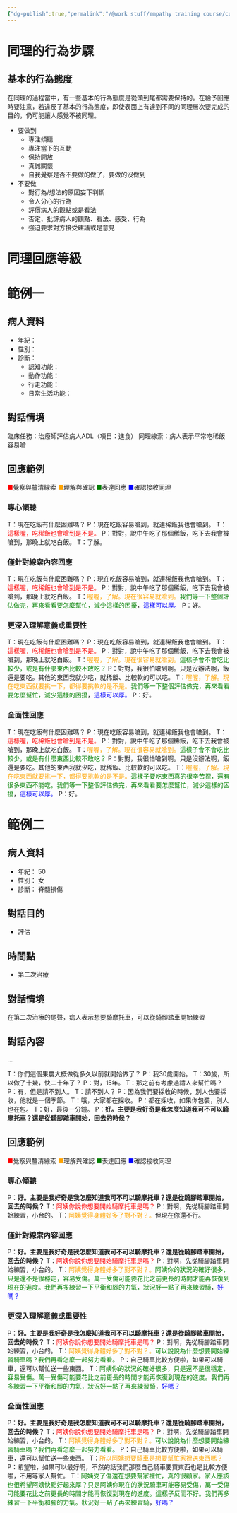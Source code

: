 ```yaml
---
{"dg-publish":true,"permalink":"/@work stuff/empathy training course/course materials/practice/empathic response example life struggle/","title":"如何有同理的回應生活中面臨的影響或難題","tags":["empathy/course/practice","blog"]}
---
```



# 同理的行為步驟

<style> .container {font-family: sans-serif; text-align: center;} .button-wrapper button {z-index: 1;height: 40px; width: 100px; margin: 10px;padding: 5px;} .excalidraw .App-menu_top .buttonList { display: flex;} .excalidraw-wrapper { height: 800px; margin: 50px; position: relative;} :root[dir="ltr"] .excalidraw .layer-ui__wrapper .zen-mode-transition.App-menu_bottom--transition-left {transform: none;} </style><script src="https://cdn.jsdelivr.net/npm/react@17/umd/react.production.min.js"></script><script src="https://cdn.jsdelivr.net/npm/react-dom@17/umd/react-dom.production.min.js"></script><script type="text/javascript" src="https://cdn.jsdelivr.net/npm/@excalidraw/excalidraw@0/dist/excalidraw.production.min.js"></script><div id="empathy_steps_20230119excalidraw.md1"></div><script>(function(){const InitialData={"type":"excalidraw","version":2,"source":"https://excalidraw.com","elements":[{"type":"text","version":219,"versionNonce":27929248,"isDeleted":false,"id":"IUy0Rvky","fillStyle":"cross-hatch","strokeWidth":1,"strokeStyle":"solid","roughness":1,"opacity":100,"angle":0,"x":-2146.7233703397665,"y":-92.94244911466518,"strokeColor":"#1864ab","backgroundColor":"#82c91e","width":307,"height":89,"seed":634476328,"groupIds":[],"roundness":null,"boundElements":[],"updated":1674114597211,"link":null,"locked":false,"fontSize":61.251791470267044,"fontFamily":1,"text":"同理的步驟","rawText":"同理的步驟","baseline":66,"textAlign":"left","verticalAlign":"top","containerId":null,"originalText":"同理的步驟"},{"type":"rectangle","version":111,"versionNonce":2065252192,"isDeleted":false,"id":"dPW15d_ijYPPW9PN-Oimc","fillStyle":"cross-hatch","strokeWidth":4,"strokeStyle":"solid","roughness":1,"opacity":100,"angle":0,"x":-1531.5263243550964,"y":99.06391719215594,"strokeColor":"#343a40","backgroundColor":"transparent","width":334.2857142857142,"height":120,"seed":1274026656,"groupIds":["HtZfi0qMjgDszFvC8itc6"],"roundness":null,"boundElements":[{"id":"AKc7NVdWvYHmt0UlCmwk8","type":"arrow"}],"updated":1674114264791,"link":null,"locked":false},{"type":"text","version":71,"versionNonce":805480096,"isDeleted":false,"id":"fKHEZvO9","fillStyle":"cross-hatch","strokeWidth":4,"strokeStyle":"solid","roughness":1,"opacity":100,"angle":0,"x":-1472.8834672122393,"y":133.06391719215594,"strokeColor":"#343a40","backgroundColor":"transparent","width":217,"height":52,"seed":557072224,"groupIds":["HtZfi0qMjgDszFvC8itc6"],"roundness":null,"boundElements":[],"updated":1674113988671,"link":null,"locked":false,"fontSize":36,"fontFamily":1,"text":"同理情境發生","rawText":"同理情境發生","baseline":39,"textAlign":"left","verticalAlign":"top","containerId":null,"originalText":"同理情境發生"},{"type":"text","version":94,"versionNonce":1845956182,"isDeleted":false,"id":"d2u0IdXf","fillStyle":"cross-hatch","strokeWidth":4,"strokeStyle":"solid","roughness":1,"opacity":100,"angle":0,"x":-1490.3393495651803,"y":409.5194456506254,"strokeColor":"#343a40","backgroundColor":"transparent","width":253,"height":52,"seed":1110136480,"groupIds":["N-1_WVSJjqjCb3eBo5TSY"],"roundness":null,"boundElements":[],"updated":1674485833224,"link":null,"locked":false,"fontSize":36,"fontFamily":1,"text":"覺察與釐清線索","rawText":"覺察與釐清線索","baseline":39,"textAlign":"left","verticalAlign":"top","containerId":null,"originalText":"覺察與釐清線索"},{"type":"ellipse","version":161,"versionNonce":611854858,"isDeleted":false,"id":"x7d-kBr7fN_5CRvhIwf9D","fillStyle":"cross-hatch","strokeWidth":4,"strokeStyle":"solid","roughness":1,"opacity":100,"angle":0,"x":-1543.2511142710625,"y":340.2253280035666,"strokeColor":"#343a40","backgroundColor":"transparent","width":358.82352941176464,"height":190.58823529411768,"seed":1065152160,"groupIds":["N-1_WVSJjqjCb3eBo5TSY"],"roundness":null,"boundElements":[{"id":"AKc7NVdWvYHmt0UlCmwk8","type":"arrow"},{"id":"aQuD5wG4564OY-LbAfOeh","type":"arrow"},{"id":"IhTcm_Rd_-_3cOfWyJa7T","type":"arrow"},{"id":"zFbAQff3_MMe7TgVSMFUL","type":"arrow"}],"updated":1674485833224,"link":null,"locked":false},{"type":"text","version":109,"versionNonce":837612192,"isDeleted":false,"id":"NjALBLsu","fillStyle":"cross-hatch","strokeWidth":4,"strokeStyle":"solid","roughness":1,"opacity":100,"angle":0,"x":-1454.8834672122393,"y":737.8905790923471,"strokeColor":"#343a40","backgroundColor":"transparent","width":181,"height":52,"seed":79831712,"groupIds":["3vym5WPOw6YhBCfZaSgiV"],"roundness":null,"boundElements":[],"updated":1674114246813,"link":null,"locked":false,"fontSize":36,"fontFamily":1,"text":"理解與確認","rawText":"理解與確認","baseline":39,"textAlign":"left","verticalAlign":"top","containerId":null,"originalText":"理解與確認"},{"type":"ellipse","version":179,"versionNonce":1700768416,"isDeleted":false,"id":"UkePRizZzeQerN9jd99AW","fillStyle":"cross-hatch","strokeWidth":4,"strokeStyle":"solid","roughness":1,"opacity":100,"angle":0,"x":-1543.7952319181218,"y":668.5964614452881,"strokeColor":"#343a40","backgroundColor":"transparent","width":358.82352941176464,"height":190.58823529411768,"seed":970905440,"groupIds":["3vym5WPOw6YhBCfZaSgiV"],"roundness":null,"boundElements":[{"id":"aQuD5wG4564OY-LbAfOeh","type":"arrow"},{"id":"LA-dsctQKVBtjD9e_mtnm","type":"arrow"}],"updated":1674114324979,"link":null,"locked":false},{"type":"text","version":204,"versionNonce":1313083232,"isDeleted":false,"id":"crRannfh","fillStyle":"cross-hatch","strokeWidth":4,"strokeStyle":"solid","roughness":1,"opacity":100,"angle":0,"x":-1436.8834672122393,"y":1033.0187378616824,"strokeColor":"#343a40","backgroundColor":"transparent","width":145,"height":52,"seed":1356756832,"groupIds":["YAqq7lIz1MDwn_e6oX5qM"],"roundness":null,"boundElements":[],"updated":1674114218530,"link":null,"locked":false,"fontSize":36,"fontFamily":1,"text":"表達回應","rawText":"表達回應","baseline":39,"textAlign":"left","verticalAlign":"top","containerId":null,"originalText":"表達回應"},{"type":"ellipse","version":250,"versionNonce":1230767776,"isDeleted":false,"id":"cn1dhuRwo0tETFmmqeGcz","fillStyle":"cross-hatch","strokeWidth":4,"strokeStyle":"solid","roughness":1,"opacity":100,"angle":0,"x":-1543.7952319181215,"y":963.7246202146233,"strokeColor":"#343a40","backgroundColor":"transparent","width":358.82352941176464,"height":190.58823529411768,"seed":200224416,"groupIds":["YAqq7lIz1MDwn_e6oX5qM"],"roundness":null,"boundElements":[{"id":"NVpM4jh6LqAAVo840EwWJ","type":"arrow"},{"id":"QiMG4mboqE7vIL_AUw1re","type":"arrow"}],"updated":1674114343403,"link":null,"locked":false},{"type":"text","version":216,"versionNonce":557521568,"isDeleted":false,"id":"jpkKyXg5","fillStyle":"cross-hatch","strokeWidth":4,"strokeStyle":"solid","roughness":1,"opacity":100,"angle":0,"x":-1472.883467212239,"y":1330.1128013145692,"strokeColor":"#343a40","backgroundColor":"transparent","width":217,"height":52,"seed":173992608,"groupIds":["_abQlzonkpD6UOgVyEMLO"],"roundness":null,"boundElements":[],"updated":1674114232375,"link":null,"locked":false,"fontSize":36,"fontFamily":1,"text":"確認接收同理","rawText":"確認接收同理","baseline":39,"textAlign":"left","verticalAlign":"top","containerId":null,"originalText":"確認接收同理"},{"type":"ellipse","version":252,"versionNonce":36536992,"isDeleted":false,"id":"OeTAtVPE6hm4nyTfTYMuB","fillStyle":"cross-hatch","strokeWidth":4,"strokeStyle":"solid","roughness":1,"opacity":100,"angle":0,"x":-1543.7952319181215,"y":1260.8186836675106,"strokeColor":"#343a40","backgroundColor":"transparent","width":358.82352941176464,"height":190.58823529411768,"seed":2136117088,"groupIds":["_abQlzonkpD6UOgVyEMLO"],"roundness":null,"boundElements":[{"id":"NVpM4jh6LqAAVo840EwWJ","type":"arrow"},{"id":"nQ9dNDrCOfFRMcvlYwPd-","type":"arrow"}],"updated":1674114328480,"link":null,"locked":false},{"type":"diamond","version":85,"versionNonce":1183717216,"isDeleted":false,"id":"FLsSzb02ukR_FVj18ZjLJ","fillStyle":"cross-hatch","strokeWidth":4,"strokeStyle":"solid","roughness":1,"opacity":100,"angle":0,"x":-1010.9804723313032,"y":642.7794679812359,"strokeColor":"#343a40","backgroundColor":"transparent","width":475.55555555555566,"height":242.22222222222217,"seed":1030531744,"groupIds":["TYoeW_2TximRaG9wuA1NA"],"roundness":null,"boundElements":[{"id":"LA-dsctQKVBtjD9e_mtnm","type":"arrow"},{"id":"QiMG4mboqE7vIL_AUw1re","type":"arrow"},{"id":"IhTcm_Rd_-_3cOfWyJa7T","type":"arrow"}],"updated":1674114354007,"link":null,"locked":false},{"type":"text","version":52,"versionNonce":2087092896,"isDeleted":false,"id":"6JmP5kwY","fillStyle":"cross-hatch","strokeWidth":4,"strokeStyle":"solid","roughness":1,"opacity":100,"angle":0,"x":-881.7026945535254,"y":737.890579092347,"strokeColor":"#343a40","backgroundColor":"transparent","width":217,"height":52,"seed":984884896,"groupIds":["TYoeW_2TximRaG9wuA1NA"],"roundness":null,"boundElements":[],"updated":1674113988671,"link":null,"locked":false,"fontSize":36,"fontFamily":1,"text":"理解是否正確","rawText":"理解是否正確","baseline":39,"textAlign":"left","verticalAlign":"top","containerId":null,"originalText":"理解是否正確"},{"type":"diamond","version":266,"versionNonce":1219564192,"isDeleted":false,"id":"qPORRdqO7hejDJXKX5uzA","fillStyle":"cross-hatch","strokeWidth":4,"strokeStyle":"solid","roughness":1,"opacity":100,"angle":0,"x":-2389.6193612201923,"y":1235.0016902034583,"strokeColor":"#343a40","backgroundColor":"transparent","width":726.666666666667,"height":242.22222222222217,"seed":177035936,"groupIds":["JM5Xapgp4tpgAINfMpkaW"],"roundness":null,"boundElements":[{"id":"nQ9dNDrCOfFRMcvlYwPd-","type":"arrow"},{"id":"zFbAQff3_MMe7TgVSMFUL","type":"arrow"},{"id":"MTIl-l-M58YQtvimPJb1X","type":"arrow"}],"updated":1674114374873,"link":null,"locked":false},{"type":"text","version":240,"versionNonce":706870112,"isDeleted":false,"id":"42NMSLTQ","fillStyle":"cross-hatch","strokeWidth":4,"strokeStyle":"solid","roughness":1,"opacity":100,"angle":0,"x":-2242.786027886859,"y":1296.1128013145694,"strokeColor":"#343a40","backgroundColor":"transparent","width":433,"height":104,"seed":864231264,"groupIds":["JM5Xapgp4tpgAINfMpkaW"],"roundness":null,"boundElements":[],"updated":1674114525610,"link":null,"locked":false,"fontSize":36,"fontFamily":1,"text":"病人是否接收同理/\n對於回應是否有修改或補充","rawText":"病人是否接收同理/\n對於回應是否有修改或補充","baseline":91,"textAlign":"center","verticalAlign":"top","containerId":null,"originalText":"病人是否接收同理/\n對於回應是否有修改或補充"},{"type":"rectangle","version":137,"versionNonce":153270112,"isDeleted":false,"id":"82VYAUmo2tK7tXJs1lCm7","fillStyle":"cross-hatch","strokeWidth":4,"strokeStyle":"solid","roughness":1,"opacity":100,"angle":0,"x":-1531.5263243550964,"y":1587.22391242568,"strokeColor":"#343a40","backgroundColor":"transparent","width":334.2857142857142,"height":120,"seed":240901792,"groupIds":["mXsky95tG8qxOTryx7j-X"],"roundness":null,"boundElements":[{"id":"MTIl-l-M58YQtvimPJb1X","type":"arrow"}],"updated":1674114381728,"link":null,"locked":false},{"type":"text","version":119,"versionNonce":614568608,"isDeleted":false,"id":"MKsNRMO3","fillStyle":"cross-hatch","strokeWidth":4,"strokeStyle":"solid","roughness":1,"opacity":100,"angle":0,"x":-1472.8834672122396,"y":1621.22391242568,"strokeColor":"#343a40","backgroundColor":"transparent","width":217,"height":52,"seed":2093931360,"groupIds":["mXsky95tG8qxOTryx7j-X"],"roundness":null,"boundElements":[],"updated":1674114217187,"link":null,"locked":false,"fontSize":36,"fontFamily":1,"text":"同理歷程完成","rawText":"同理歷程完成","baseline":39,"textAlign":"left","verticalAlign":"top","containerId":null,"originalText":"同理歷程完成"},{"type":"arrow","version":44,"versionNonce":2126208864,"isDeleted":false,"id":"AKc7NVdWvYHmt0UlCmwk8","fillStyle":"cross-hatch","strokeWidth":4,"strokeStyle":"solid","roughness":1,"opacity":100,"angle":0,"x":-1364.5354572749,"y":240.5572457590136,"strokeColor":"#343a40","backgroundColor":"transparent","width":2.2222222222221717,"height":88.88888888888891,"seed":296819552,"groupIds":[],"roundness":null,"boundElements":[],"updated":1674114292460,"link":null,"locked":false,"startBinding":{"elementId":"dPW15d_ijYPPW9PN-Oimc","focus":-0.014686496776901717,"gap":21.493328566857656},"endBinding":{"elementId":"x7d-kBr7fN_5CRvhIwf9D","focus":0.052322842022869485,"gap":10.844295849330564},"lastCommittedPoint":null,"startArrowhead":null,"endArrowhead":"arrow","points":[[0,0],[2.2222222222221717,88.88888888888891]]},{"type":"arrow","version":48,"versionNonce":1689568928,"isDeleted":false,"id":"aQuD5wG4564OY-LbAfOeh","fillStyle":"cross-hatch","strokeWidth":4,"strokeStyle":"solid","roughness":1,"opacity":100,"angle":0,"x":-1363.3472455294311,"y":549.4461346479025,"strokeColor":"#343a40","backgroundColor":"transparent","width":2.2222222222221717,"height":106.66666666666674,"seed":563024544,"groupIds":[],"roundness":null,"boundElements":[],"updated":1674114292460,"link":null,"locked":false,"startBinding":{"elementId":"x7d-kBr7fN_5CRvhIwf9D","focus":-0.013616635874751162,"gap":18.63257815793557},"endBinding":{"elementId":"UkePRizZzeQerN9jd99AW","focus":-0.024511557647079952,"gap":12.490274522897266},"lastCommittedPoint":null,"startArrowhead":null,"endArrowhead":"arrow","points":[[0,0],[-2.2222222222221717,106.66666666666674]]},{"type":"arrow","version":29,"versionNonce":195228320,"isDeleted":false,"id":"NVpM4jh6LqAAVo840EwWJ","fillStyle":"cross-hatch","strokeWidth":4,"strokeStyle":"solid","roughness":1,"opacity":100,"angle":0,"x":-1364.1646023496653,"y":1169.4461346479025,"strokeColor":"#343a40","backgroundColor":"transparent","width":0,"height":73.33333333333348,"seed":510697120,"groupIds":[],"roundness":null,"boundElements":[],"updated":1674114292460,"link":null,"locked":false,"startBinding":{"elementId":"cn1dhuRwo0tETFmmqeGcz","focus":0.024384035818460555,"gap":15.160395863745364},"endBinding":{"elementId":"OeTAtVPE6hm4nyTfTYMuB","focus":-0.024384035818460558,"gap":18.066110908071053},"lastCommittedPoint":null,"startArrowhead":null,"endArrowhead":"arrow","points":[[0,0],[0,73.33333333333348]]},{"type":"arrow","version":32,"versionNonce":969431904,"isDeleted":false,"id":"LA-dsctQKVBtjD9e_mtnm","fillStyle":"cross-hatch","strokeWidth":4,"strokeStyle":"solid","roughness":1,"opacity":100,"angle":0,"x":-1157.6471389979697,"y":767.2239124256803,"strokeColor":"#343a40","backgroundColor":"transparent","width":135.55555555555566,"height":0,"seed":823860064,"groupIds":[],"roundness":null,"boundElements":[],"updated":1674114303710,"link":null,"locked":false,"startBinding":{"elementId":"UkePRizZzeQerN9jd99AW","focus":0.03497942386831195,"gap":27.395795877290794},"endBinding":{"elementId":"FLsSzb02ukR_FVj18ZjLJ","focus":-0.027522935779815887,"gap":8.013164286045068},"lastCommittedPoint":null,"startArrowhead":null,"endArrowhead":"arrow","points":[[0,0],[135.55555555555566,0]]},{"type":"arrow","version":40,"versionNonce":1400623776,"isDeleted":false,"id":"nQ9dNDrCOfFRMcvlYwPd-","fillStyle":"cross-hatch","strokeWidth":4,"strokeStyle":"solid","roughness":1,"opacity":100,"angle":0,"x":-1555.4249167757475,"y":1365.001690203458,"strokeColor":"#343a40","backgroundColor":"transparent","width":86.66666666666652,"height":2.222222222222399,"seed":1256583008,"groupIds":[],"roundness":null,"boundElements":[],"updated":1674114312539,"link":null,"locked":false,"startBinding":{"elementId":"OeTAtVPE6hm4nyTfTYMuB","focus":-0.14451416864394911,"gap":12.259346093195063},"endBinding":{"elementId":"qPORRdqO7hejDJXKX5uzA","focus":-0.026293813220428557,"gap":12.921417883632145},"lastCommittedPoint":null,"startArrowhead":null,"endArrowhead":"arrow","points":[[0,0],[-86.66666666666652,-2.222222222222399]]},{"type":"arrow","version":137,"versionNonce":1446268576,"isDeleted":false,"id":"QiMG4mboqE7vIL_AUw1re","fillStyle":"cross-hatch","strokeWidth":4,"strokeStyle":"solid","roughness":1,"opacity":100,"angle":0,"x":-766.5360278868586,"y":907.2239124256803,"strokeColor":"#343a40","backgroundColor":"transparent","width":402.2222222222222,"height":148.8888888888889,"seed":1923362464,"groupIds":[],"roundness":null,"boundElements":[{"type":"text","id":"CsrrRefS"}],"updated":1674114481562,"link":null,"locked":false,"startBinding":{"elementId":"FLsSzb02ukR_FVj18ZjLJ","focus":-0.037456191588785145,"gap":22.827339831031892},"endBinding":{"elementId":"cn1dhuRwo0tETFmmqeGcz","focus":0.0037180610951737052,"gap":16.276586329645255},"lastCommittedPoint":null,"startArrowhead":null,"endArrowhead":"arrow","points":[[0,0],[-2.2222222222221717,142.22222222222217],[-402.2222222222222,148.8888888888889]]},{"type":"text","version":9,"versionNonce":1941554186,"isDeleted":false,"id":"CsrrRefS","fillStyle":"cross-hatch","strokeWidth":4,"strokeStyle":"solid","roughness":1,"opacity":100,"angle":0,"x":-787.2582501090808,"y":1023.4461346479025,"strokeColor":"#343a40","backgroundColor":"transparent","width":37,"height":45,"seed":186079072,"groupIds":[],"roundness":null,"boundElements":[],"updated":1675148041662,"link":null,"locked":false,"fontSize":36,"fontFamily":1,"text":"是","rawText":"是","baseline":32,"textAlign":"center","verticalAlign":"middle","containerId":"QiMG4mboqE7vIL_AUw1re","originalText":"是"},{"type":"arrow","version":145,"versionNonce":222711648,"isDeleted":false,"id":"IhTcm_Rd_-_3cOfWyJa7T","fillStyle":"cross-hatch","strokeWidth":4,"strokeStyle":"solid","roughness":1,"opacity":100,"angle":0,"x":-770.980472331303,"y":625.0016902034581,"strokeColor":"#c92a2a","backgroundColor":"transparent","width":395.55555555555543,"height":175.5555555555556,"seed":185059168,"groupIds":[],"roundness":null,"boundElements":[{"type":"text","id":"g0YSRk9k"}],"updated":1674114484675,"link":null,"locked":false,"startBinding":{"elementId":"FLsSzb02ukR_FVj18ZjLJ","focus":0.017031480570585903,"gap":16.84985238439782},"endBinding":{"elementId":"x7d-kBr7fN_5CRvhIwf9D","focus":0.11089838118855229,"gap":19.81905803697225},"lastCommittedPoint":null,"startArrowhead":null,"endArrowhead":"arrow","points":[[0,0],[-2.2222222222221717,-168.88888888888897],[-395.55555555555543,-175.5555555555556]]},{"type":"text","version":9,"versionNonce":280746390,"isDeleted":false,"id":"g0YSRk9k","fillStyle":"cross-hatch","strokeWidth":4,"strokeStyle":"solid","roughness":1,"opacity":100,"angle":0,"x":-791.7026945535251,"y":430.11280131456914,"strokeColor":"#343a40","backgroundColor":"transparent","width":37,"height":45,"seed":1183787680,"groupIds":[],"roundness":null,"boundElements":[],"updated":1675148041663,"link":null,"locked":false,"fontSize":36,"fontFamily":1,"text":"否","rawText":"否","baseline":32,"textAlign":"center","verticalAlign":"middle","containerId":"IhTcm_Rd_-_3cOfWyJa7T","originalText":"否"},{"type":"arrow","version":290,"versionNonce":57909088,"isDeleted":false,"id":"zFbAQff3_MMe7TgVSMFUL","fillStyle":"cross-hatch","strokeWidth":4,"strokeStyle":"solid","roughness":1,"opacity":100,"angle":0,"x":-2024.3138056646362,"y":1213.890579092347,"strokeColor":"#c92a2a","backgroundColor":"transparent","width":471.1111111111111,"height":757.7777777777778,"seed":918011744,"groupIds":[],"roundness":null,"boundElements":[{"type":"text","id":"OXlrqMDG"}],"updated":1674114488240,"link":null,"locked":false,"startBinding":{"elementId":"qPORRdqO7hejDJXKX5uzA","focus":0.005428134556576034,"gap":20.651429941822173},"endBinding":{"elementId":"x7d-kBr7fN_5CRvhIwf9D","focus":-0.19737918822585857,"gap":12.78985367765597},"lastCommittedPoint":null,"startArrowhead":null,"endArrowhead":"arrow","points":[[0,0],[0,-753.3333333333335],[471.1111111111111,-757.7777777777778]]},{"type":"text","version":9,"versionNonce":1287172810,"isDeleted":false,"id":"OXlrqMDG","fillStyle":"cross-hatch","strokeWidth":4,"strokeStyle":"solid","roughness":1,"opacity":100,"angle":0,"x":-2042.8138056646362,"y":434.55724575901354,"strokeColor":"#343a40","backgroundColor":"transparent","width":37,"height":45,"seed":81058464,"groupIds":[],"roundness":null,"boundElements":[],"updated":1675148041663,"link":null,"locked":false,"fontSize":36,"fontFamily":1,"text":"否","rawText":"否","baseline":32,"textAlign":"center","verticalAlign":"middle","containerId":"zFbAQff3_MMe7TgVSMFUL","originalText":"否"},{"type":"arrow","version":170,"versionNonce":1683514016,"isDeleted":false,"id":"MTIl-l-M58YQtvimPJb1X","fillStyle":"cross-hatch","strokeWidth":4,"strokeStyle":"solid","roughness":1,"opacity":100,"angle":0,"x":-2028.7582501090808,"y":1491.6683568701249,"strokeColor":"#343a40","backgroundColor":"transparent","width":475.55555555555543,"height":164.44444444444434,"seed":267328352,"groupIds":[],"roundness":null,"boundElements":[{"type":"text","id":"QiQn5bfG"}],"updated":1674114491954,"link":null,"locked":false,"startBinding":{"elementId":"qPORRdqO7hejDJXKX5uzA","focus":0.001762542358871984,"gap":14.484988504493302},"endBinding":{"elementId":"82VYAUmo2tK7tXJs1lCm7","focus":-0.043192338797324405,"gap":23.898592420651084},"lastCommittedPoint":null,"startArrowhead":null,"endArrowhead":"arrow","points":[[0,0],[-2.2222222222221717,164.44444444444434],[473.33333333333326,160]]},{"type":"text","version":9,"versionNonce":2121807574,"isDeleted":false,"id":"QiQn5bfG","fillStyle":"cross-hatch","strokeWidth":4,"strokeStyle":"solid","roughness":1,"opacity":100,"angle":0,"x":-2049.4804723313027,"y":1630.1128013145692,"strokeColor":"#343a40","backgroundColor":"transparent","width":37,"height":45,"seed":644088672,"groupIds":[],"roundness":null,"boundElements":[],"updated":1675148041664,"link":null,"locked":false,"fontSize":36,"fontFamily":1,"text":"是","rawText":"是","baseline":32,"textAlign":"center","verticalAlign":"middle","containerId":"MTIl-l-M58YQtvimPJb1X","originalText":"是"}],"appState":{"theme":"light","viewBackgroundColor":"#ffffff","currentItemStrokeColor":"#343a40","currentItemBackgroundColor":"transparent","currentItemFillStyle":"cross-hatch","currentItemStrokeWidth":4,"currentItemStrokeStyle":"solid","currentItemRoughness":1,"currentItemOpacity":100,"currentItemFontFamily":1,"currentItemFontSize":36,"currentItemTextAlign":"center","currentItemStartArrowhead":null,"currentItemEndArrowhead":"arrow","scrollX":3382.5221389979697,"scrollY":232.85926834449253,"zoom":{"value":0.5},"currentItemRoundness":"sharp","gridSize":null,"colorPalette":{},"currentStrokeOptions":null,"previousGridSize":null},"files":{}};InitialData.scrollToContent=true;App=()=>{const e=React.useRef(null),t=React.useRef(null),[n,i]=React.useState({width:void 0,height:void 0});return React.useEffect(()=>{i({width:t.current.getBoundingClientRect().width,height:t.current.getBoundingClientRect().height});const e=()=>{i({width:t.current.getBoundingClientRect().width,height:t.current.getBoundingClientRect().height})};return window.addEventListener("resize",e),()=>window.removeEventListener("resize",e)},[t]),React.createElement(React.Fragment,null,React.createElement("div",{className:"excalidraw-wrapper",ref:t},React.createElement(ExcalidrawLib.Excalidraw,{ref:e,width:n.width,height:n.height,initialData:InitialData,viewModeEnabled:!0,zenModeEnabled:!0,gridModeEnabled:!1})))},excalidrawWrapper=document.getElementById("empathy_steps_20230119excalidraw.md1");ReactDOM.render(React.createElement(App),excalidrawWrapper);})();</script>

## 基本的行為態度

在同理的過程當中，有一些基本的行為態度是從頭到尾都需要保持的。在給予回應時要注意，若違反了基本的行為態度，即使表面上有達到不同的同理層次要完成的目的，仍可能讓人感覺不被同理。

- 要做到
  - 專注傾聽
  - 專注當下的互動
  - 保持開放
  - 真誠關懷
  - 自我覺察是否不要做的做了，要做的沒做到
- 不要做
  - 對行為/想法的原因妄下判斷
  - 令人分心的行為
  - 評價病人的觀點或是看法
  - 否定、批評病人的觀點、看法、感受、行為
  - 強迫要求對方接受建議或是意見

# 同理回應等級

<div id="OT_empathy_level_20230130excalidraw.md2"></div><script>(function(){const InitialData={"type":"excalidraw","version":2,"source":"https://excalidraw.com","elements":[{"type":"text","version":359,"versionNonce":1326786424,"isDeleted":false,"id":"57yEThoi","fillStyle":"solid","strokeWidth":2,"strokeStyle":"solid","roughness":1,"opacity":100,"angle":0,"x":879.8823705255331,"y":305.4041671023009,"strokeColor":"#d9480f","backgroundColor":"transparent","width":258,"height":74,"seed":1204517536,"groupIds":[],"roundness":null,"boundElements":[],"updated":1675409379806,"link":null,"locked":false,"fontSize":51.31875109086098,"fontFamily":1,"text":"同理的層次","rawText":"同理的層次","baseline":55,"textAlign":"left","verticalAlign":"top","containerId":null,"originalText":"同理的層次"},{"type":"line","version":205,"versionNonce":1040949624,"isDeleted":false,"id":"z1tT-Tcl_eJLLXW4QB9yP","fillStyle":"solid","strokeWidth":2,"strokeStyle":"solid","roughness":1,"opacity":100,"angle":0,"x":1028.5990370971936,"y":587.6670627752303,"strokeColor":"#9fc5e8","backgroundColor":"transparent","width":86.88822046295792,"height":59.449835053602776,"seed":1323223560,"groupIds":["B6jdPSOy9a0VdnjmfRPij"],"roundness":null,"boundElements":null,"updated":1675409289390,"link":null,"locked":false,"startBinding":null,"endBinding":null,"lastCommittedPoint":null,"startArrowhead":null,"endArrowhead":null,"points":[[0,0],[56.401125563674384,-59.449835053602776],[86.88822046295792,-33.535804389211734]]},{"type":"line","version":207,"versionNonce":856904200,"isDeleted":false,"id":"xiRkhrlWyUr5JWU_VC0gF","fillStyle":"solid","strokeWidth":2,"strokeStyle":"solid","roughness":1,"opacity":100,"angle":0,"x":1101.7680648554738,"y":578.5209343054453,"strokeColor":"#9fc5e8","backgroundColor":"transparent","width":117.37531536224145,"height":88.41257520792222,"seed":718322296,"groupIds":["B6jdPSOy9a0VdnjmfRPij"],"roundness":null,"boundElements":null,"updated":1675409289390,"link":null,"locked":false,"startBinding":null,"endBinding":null,"lastCommittedPoint":null,"startArrowhead":null,"endArrowhead":null,"points":[[0,0],[57.925480308638676,-88.41257520792222],[117.37531536224145,0]]},{"type":"line","version":195,"versionNonce":940094072,"isDeleted":false,"id":"c1FzSQ4UYvZHMbe6GNR0W","fillStyle":"solid","strokeWidth":2,"strokeStyle":"solid","roughness":1,"opacity":100,"angle":0,"x":1200.8511232781452,"y":555.6556131309826,"strokeColor":"#9fc5e8","backgroundColor":"transparent","width":91.4612846978506,"height":70.12031826835205,"seed":864569608,"groupIds":["B6jdPSOy9a0VdnjmfRPij"],"roundness":null,"boundElements":null,"updated":1675409289390,"link":null,"locked":false,"startBinding":null,"endBinding":null,"lastCommittedPoint":null,"startArrowhead":null,"endArrowhead":null,"points":[[0,0],[33.535804389211926,-28.962740154319437],[91.4612846978506,41.15757811403262]]},{"type":"line","version":602,"versionNonce":803983624,"isDeleted":false,"id":"tey_Rb26HKnS0xQDYEktj","fillStyle":"solid","strokeWidth":2,"strokeStyle":"solid","roughness":1,"opacity":100,"angle":0,"x":1024.782629317151,"y":615.7185607810019,"strokeColor":"#9fc5e8","backgroundColor":"transparent","width":282.0056278183725,"height":352.12594608672475,"seed":1589816184,"groupIds":["B6jdPSOy9a0VdnjmfRPij"],"roundness":null,"boundElements":null,"updated":1675409289390,"link":null,"locked":false,"startBinding":null,"endBinding":null,"lastCommittedPoint":null,"startArrowhead":null,"endArrowhead":null,"points":[[0,0],[-2.281011199814479,130.48139547050312],[34.303502679325646,119.81091225575383],[57.1688238537883,221.94268016835372],[96.80204722285701,226.5157444032462],[145.5813990617105,339.31799553059517],[179.11720345092243,247.85671083274457],[208.07994360524188,266.14896777231473],[214.17736258509845,156.39542613489397],[250.76187646423878,170.11461883957162],[278.20026187359394,113.71349327589705],[250.76187646423878,66.45849618200765],[279.724616618558,31.398337047831433],[266.0054239138806,-12.807950556129576]]},{"type":"line","version":153,"versionNonce":1916511096,"isDeleted":false,"id":"t6dOvgZbY8jGjhcpG5Iph","fillStyle":"solid","strokeWidth":2,"strokeStyle":"solid","roughness":1,"opacity":100,"angle":0,"x":1147.4987072043991,"y":549.5581941511257,"strokeColor":"#9fc5e8","backgroundColor":"transparent","width":10.670483214749277,"height":24.389675919426946,"seed":1688856584,"groupIds":["B6jdPSOy9a0VdnjmfRPij"],"roundness":null,"boundElements":null,"updated":1675409289390,"link":null,"locked":false,"startBinding":null,"endBinding":null,"lastCommittedPoint":null,"startArrowhead":null,"endArrowhead":null,"points":[[0,0],[-10.670483214749277,24.389675919426946]]},{"type":"line","version":165,"versionNonce":459042824,"isDeleted":false,"id":"dUFFtU6nmoYzk2KL8gS-X","fillStyle":"solid","strokeWidth":2,"strokeStyle":"solid","roughness":1,"opacity":100,"angle":0,"x":1077.378388936047,"y":654.7386715536543,"strokeColor":"#9fc5e8","backgroundColor":"transparent","width":7.6217737248208834,"height":35.060159134176025,"seed":21920888,"groupIds":["B6jdPSOy9a0VdnjmfRPij"],"roundness":null,"boundElements":null,"updated":1675409289390,"link":null,"locked":false,"startBinding":null,"endBinding":null,"lastCommittedPoint":null,"startArrowhead":null,"endArrowhead":null,"points":[[0,0],[-7.6217737248208834,35.060159134176025]]},{"type":"line","version":153,"versionNonce":719877240,"isDeleted":false,"id":"x6xBMQTDCRJwZGf61d3uF","fillStyle":"solid","strokeWidth":2,"strokeStyle":"solid","roughness":1,"opacity":100,"angle":0,"x":1187.1319305734678,"y":790.4062438554658,"strokeColor":"#9fc5e8","backgroundColor":"transparent","width":1.5243547449642934,"height":38.10886862410442,"seed":1581229832,"groupIds":["B6jdPSOy9a0VdnjmfRPij"],"roundness":null,"boundElements":null,"updated":1675409289390,"link":null,"locked":false,"startBinding":null,"endBinding":null,"lastCommittedPoint":null,"startArrowhead":null,"endArrowhead":null,"points":[[0,0],[-1.5243547449642934,38.10886862410442]]},{"type":"line","version":152,"versionNonce":761343752,"isDeleted":false,"id":"8oIIrbnDGFe2kLfprY2XP","fillStyle":"solid","strokeWidth":2,"strokeStyle":"solid","roughness":1,"opacity":100,"angle":0,"x":1226.7651539425362,"y":688.2744759428658,"strokeColor":"#9fc5e8","backgroundColor":"transparent","width":16.767902194606062,"height":36.58451387914032,"seed":1681403256,"groupIds":["B6jdPSOy9a0VdnjmfRPij"],"roundness":null,"boundElements":null,"updated":1675409289390,"link":null,"locked":false,"startBinding":null,"endBinding":null,"lastCommittedPoint":null,"startArrowhead":null,"endArrowhead":null,"points":[[0,0],[16.767902194606062,36.58451387914032]]},{"type":"line","version":683,"versionNonce":423222536,"isDeleted":false,"id":"0ScUvFJk_bULKgEc_QtE4","fillStyle":"solid","strokeWidth":1,"strokeStyle":"solid","roughness":1,"opacity":100,"angle":0,"x":891.2191232088567,"y":598.189309965522,"strokeColor":"#1864ab","backgroundColor":"#228be6","width":524.8807231814817,"height":22.51872339881868,"seed":758613256,"groupIds":[],"roundness":{"type":2},"boundElements":null,"updated":1675409327428,"link":null,"locked":false,"startBinding":null,"endBinding":null,"lastCommittedPoint":null,"startArrowhead":null,"endArrowhead":null,"points":[[0,0],[33.92086306274894,11.181412766893203],[70.16278327988948,-7.910182655544304],[116.04505784624602,8.945130213514451],[165.74786157912376,-3.3708052318233968],[219.59295561674247,11.181412766893203],[290.80927375686633,-1.1345226784449096],[327.7470431279239,11.114600449929299],[362.89950391673165,-0.23319975440278995],[419.5475168287357,13.417695320271674],[467.7688108335333,-0.3668243883305422],[524.8807231814817,14.608540743274375]]},{"id":"NmdXyEJA","type":"text","x":1305.4947690899953,"y":425.2790032261008,"width":281,"height":40,"angle":0,"strokeColor":"#000000","backgroundColor":"transparent","fillStyle":"solid","strokeWidth":2,"strokeStyle":"solid","roughness":1,"opacity":100,"groupIds":[],"roundness":null,"seed":1049278472,"version":524,"versionNonce":392689672,"isDeleted":false,"boundElements":null,"updated":1675409375383,"link":null,"locked":false,"text":"第零層，「無同理。」","rawText":"第零層，「無同理。」","fontSize":28,"fontFamily":1,"textAlign":"left","verticalAlign":"top","baseline":30,"containerId":null,"originalText":"第零層，「無同理。」"},{"id":"Siam2qOh","type":"text","x":1305.4947690899953,"y":489.5729986849289,"width":281,"height":40,"angle":0,"strokeColor":"#000000","backgroundColor":"transparent","fillStyle":"solid","strokeWidth":2,"strokeStyle":"solid","roughness":1,"opacity":100,"groupIds":[],"roundness":null,"seed":1567805192,"version":502,"versionNonce":1832479864,"isDeleted":false,"boundElements":null,"updated":1675409375383,"link":null,"locked":false,"text":"第一層，「專心傾聽」","rawText":"第一層，「專心傾聽」","fontSize":28,"fontFamily":1,"textAlign":"left","verticalAlign":"top","baseline":30,"containerId":null,"originalText":"第一層，「專心傾聽」"},{"id":"uilRnEju","type":"text","x":1305.4947690899953,"y":553.866994143757,"width":421,"height":40,"angle":0,"strokeColor":"#000000","backgroundColor":"transparent","fillStyle":"solid","strokeWidth":2,"strokeStyle":"solid","roughness":1,"opacity":100,"groupIds":[],"roundness":null,"seed":537535608,"version":489,"versionNonce":784054024,"isDeleted":false,"boundElements":null,"updated":1675409375383,"link":null,"locked":false,"text":"第二層，「僅針對線索內容回應」","rawText":"第二層，「僅針對線索內容回應」","fontSize":28,"fontFamily":1,"textAlign":"left","verticalAlign":"top","baseline":30,"containerId":null,"originalText":"第二層，「僅針對線索內容回應」"},{"id":"XBA0fENn","type":"text","x":1305.4947690899953,"y":618.160989602585,"width":477,"height":40,"angle":0,"strokeColor":"#000000","backgroundColor":"transparent","fillStyle":"solid","strokeWidth":2,"strokeStyle":"solid","roughness":1,"opacity":100,"groupIds":[],"roundness":null,"seed":1836236296,"version":475,"versionNonce":1967463800,"isDeleted":false,"boundElements":null,"updated":1675409375383,"link":null,"locked":false,"text":"第三層，「更深入理解意義或重要性」","rawText":"第三層，「更深入理解意義或重要性」","fontSize":28,"fontFamily":1,"textAlign":"left","verticalAlign":"top","baseline":30,"containerId":null,"originalText":"第三層，「更深入理解意義或重要性」"},{"id":"tuQHnrES","type":"text","x":1305.4947690899953,"y":682.454985061413,"width":309,"height":40,"angle":0,"strokeColor":"#000000","backgroundColor":"transparent","fillStyle":"solid","strokeWidth":2,"strokeStyle":"solid","roughness":1,"opacity":100,"groupIds":[],"roundness":null,"seed":149522440,"version":427,"versionNonce":1128240648,"isDeleted":false,"boundElements":null,"updated":1675409375383,"link":null,"locked":false,"text":"第四層，「全面性回應」","rawText":"第四層，「全面性回應」","fontSize":28,"fontFamily":1,"textAlign":"left","verticalAlign":"top","baseline":30,"containerId":null,"originalText":"第四層，「全面性回應」"},{"type":"text","version":869,"versionNonce":747763832,"isDeleted":false,"id":"GAA1Wrwm","fillStyle":"solid","strokeWidth":1,"strokeStyle":"solid","roughness":1,"opacity":100,"angle":0,"x":939.212205650525,"y":546.5934036301198,"strokeColor":"#364fc7","backgroundColor":"#011627","width":141,"height":29,"seed":1798400776,"groupIds":[],"roundness":null,"boundElements":null,"updated":1675409432438,"link":null,"locked":false,"fontSize":20,"fontFamily":1,"text":"線索表面的內容","rawText":"線索表面的內容","baseline":22,"textAlign":"center","verticalAlign":"top","containerId":null,"originalText":"線索表面的內容"},{"type":"text","version":706,"versionNonce":402778888,"isDeleted":false,"id":"NixTtMi1","fillStyle":"solid","strokeWidth":1,"strokeStyle":"solid","roughness":1,"opacity":100,"angle":0,"x":937.2741477673167,"y":637.4100856635278,"strokeColor":"#364fc7","backgroundColor":"#011627","width":160,"height":58,"seed":724871544,"groupIds":[],"roundness":null,"boundElements":null,"updated":1675409432438,"link":null,"locked":false,"fontSize":20,"fontFamily":1,"text":"線索發生的原因與\n對於病人的意義","rawText":"線索發生的原因與\n對於病人的意義","baseline":51,"textAlign":"center","verticalAlign":"top","containerId":null,"originalText":"線索發生的原因與\n對於病人的意義"},{"type":"text","version":381,"versionNonce":301341960,"isDeleted":true,"id":"hoscKkIM","fillStyle":"solid","strokeWidth":2,"strokeStyle":"solid","roughness":1,"opacity":100,"angle":0,"x":1227.2557046491263,"y":615.5375578268904,"strokeColor":"#343a40","backgroundColor":"transparent","width":65,"height":23,"seed":136045216,"groupIds":[],"roundness":null,"boundElements":[],"updated":1675409289390,"link":null,"locked":false,"fontSize":16,"fontFamily":1,"text":"專心傾聽","rawText":"專心傾聽","baseline":17,"textAlign":"center","verticalAlign":"top","containerId":null,"originalText":"專心傾聽"},{"type":"text","version":668,"versionNonce":1171003256,"isDeleted":true,"id":"pm4ktvCP","fillStyle":"solid","strokeWidth":2,"strokeStyle":"solid","roughness":1,"opacity":100,"angle":0,"x":1187.2557046491263,"y":724.7345638402833,"strokeColor":"#343a40","backgroundColor":"transparent","width":145,"height":46,"seed":1396714144,"groupIds":[],"roundness":null,"boundElements":[],"updated":1675409289390,"link":null,"locked":false,"fontSize":16,"fontFamily":1,"text":"對於同理線索的表面\n內容理解並給予回應","rawText":"對於同理線索的表面\n內容理解並給予回應","baseline":40,"textAlign":"center","verticalAlign":"top","containerId":null,"originalText":"對於同理線索的表面\n內容理解並給予回應"},{"type":"text","version":569,"versionNonce":1581071368,"isDeleted":true,"id":"BP9DZJRj","fillStyle":"solid","strokeWidth":2,"strokeStyle":"solid","roughness":1,"opacity":100,"angle":0,"x":1353.6653664248201,"y":604.0375578268904,"strokeColor":"#343a40","backgroundColor":"transparent","width":144,"height":46,"seed":759895712,"groupIds":[],"roundness":null,"boundElements":[],"updated":1675409289390,"link":null,"locked":false,"fontSize":16,"fontFamily":1,"text":"追問與理解同理線索\n發生的原因與意義","rawText":"追問與理解同理線索\n發生的原因與意義","baseline":40,"textAlign":"center","verticalAlign":"top","containerId":null,"originalText":"追問與理解同理線索\n發生的原因與意義"},{"type":"text","version":788,"versionNonce":474638456,"isDeleted":true,"id":"1sB2cGPx","fillStyle":"solid","strokeWidth":2,"strokeStyle":"solid","roughness":1,"opacity":100,"angle":0,"x":1345.6653664248201,"y":713.2345638402833,"strokeColor":"#343a40","backgroundColor":"transparent","width":160,"height":69,"seed":1905206112,"groupIds":[],"roundness":null,"boundElements":[],"updated":1675409289390,"link":null,"locked":false,"fontSize":16,"fontFamily":1,"text":"除了表面的內容外\n同時也對於線索發生的\n原因、意義給予回應","rawText":"除了表面的內容外\n同時也對於線索發生的\n原因、意義給予回應","baseline":63,"textAlign":"left","verticalAlign":"top","containerId":null,"originalText":"除了表面的內容外\n同時也對於線索發生的\n原因、意義給予回應"},{"type":"text","version":385,"versionNonce":282499448,"isDeleted":true,"id":"xFCZIKot","fillStyle":"solid","strokeWidth":2,"strokeStyle":"solid","roughness":1,"opacity":100,"angle":0,"x":1240.5336690395038,"y":484.494827759567,"strokeColor":"#343a40","backgroundColor":"transparent","width":201,"height":29,"seed":1095013216,"groupIds":[],"roundness":null,"boundElements":[],"updated":1675409289390,"link":null,"locked":false,"fontSize":20,"fontFamily":1,"text":"治療師對於病人的理解","rawText":"治療師對於病人的理解","baseline":22,"textAlign":"left","verticalAlign":"top","containerId":null,"originalText":"治療師對於病人的理解"},{"type":"text","version":447,"versionNonce":9689608,"isDeleted":true,"id":"2njkDRsQ","fillStyle":"solid","strokeWidth":2,"strokeStyle":"solid","roughness":1,"opacity":100,"angle":0,"x":1239.2557046491263,"y":539.8116555392478,"strokeColor":"#343a40","backgroundColor":"transparent","width":41,"height":29,"seed":1064153952,"groupIds":[],"roundness":null,"boundElements":[],"updated":1675409289390,"link":null,"locked":false,"fontSize":20,"fontFamily":1,"text":"表面","rawText":"表面","baseline":22,"textAlign":"left","verticalAlign":"top","containerId":null,"originalText":"表面"},{"type":"text","version":492,"versionNonce":1723116152,"isDeleted":true,"id":"fH06eDbH","fillStyle":"solid","strokeWidth":2,"strokeStyle":"solid","roughness":1,"opacity":100,"angle":0,"x":1405.1653664248201,"y":538.6967257272809,"strokeColor":"#343a40","backgroundColor":"transparent","width":41,"height":29,"seed":1344135008,"groupIds":[],"roundness":null,"boundElements":[],"updated":1675409289390,"link":null,"locked":false,"fontSize":20,"fontFamily":1,"text":"全面","rawText":"全面","baseline":22,"textAlign":"left","verticalAlign":"top","containerId":null,"originalText":"全面"},{"type":"text","version":757,"versionNonce":203118856,"isDeleted":true,"id":"yl3BPbjy","fillStyle":"solid","strokeWidth":2,"strokeStyle":"solid","roughness":1,"opacity":100,"angle":0,"x":1016.5635524222439,"y":608.2522525926233,"strokeColor":"#343a40","backgroundColor":"transparent","width":21,"height":174,"seed":1679964008,"groupIds":[],"roundness":null,"boundElements":[],"updated":1675409289390,"link":null,"locked":false,"fontSize":20,"fontFamily":1,"text":"是\n否\n給\n予\n回\n應","rawText":"是\n否\n給\n予\n回\n應","baseline":167,"textAlign":"left","verticalAlign":"top","containerId":null,"originalText":"是\n否\n給\n予\n回\n應"},{"type":"text","version":544,"versionNonce":1487444856,"isDeleted":true,"id":"hrrdHWQJ","fillStyle":"solid","strokeWidth":2,"strokeStyle":"solid","roughness":1,"opacity":100,"angle":0,"x":1082.4828183107898,"y":733.7345638402833,"strokeColor":"#343a40","backgroundColor":"transparent","width":41,"height":29,"seed":1992186472,"groupIds":[],"roundness":null,"boundElements":[],"updated":1675409289390,"link":null,"locked":false,"fontSize":20,"fontFamily":1,"text":"回應","rawText":"回應","baseline":22,"textAlign":"left","verticalAlign":"top","containerId":null,"originalText":"回應"},{"type":"text","version":646,"versionNonce":1482356744,"isDeleted":true,"id":"r8hfdb8X","fillStyle":"solid","strokeWidth":2,"strokeStyle":"solid","roughness":1,"opacity":100,"angle":0,"x":1073.1546933107898,"y":613.0375578268904,"strokeColor":"#343a40","backgroundColor":"transparent","width":61,"height":29,"seed":200334184,"groupIds":[],"roundness":null,"boundElements":[],"updated":1675409289390,"link":null,"locked":false,"fontSize":20,"fontFamily":1,"text":"未回應","rawText":"未回應","baseline":22,"textAlign":"left","verticalAlign":"top","containerId":null,"originalText":"未回應"},{"type":"line","version":165,"versionNonce":687238264,"isDeleted":true,"id":"uIphnTTh6GOgFyarz_ZIz","fillStyle":"solid","strokeWidth":2,"strokeStyle":"solid","roughness":1,"opacity":100,"angle":0,"x":1174.4313537521596,"y":676.7612206504361,"strokeColor":"#9fc5e8","backgroundColor":"transparent","width":356.0390625,"height":0.29296875,"seed":1512816554,"groupIds":[],"roundness":{"type":2},"boundElements":[],"updated":1675409289390,"link":null,"locked":false,"startBinding":null,"endBinding":null,"lastCommittedPoint":null,"startArrowhead":null,"endArrowhead":null,"points":[[0,0],[356.0390625,0.29296875]]},{"type":"line","version":156,"versionNonce":1498330888,"isDeleted":true,"id":"QMO6hB25r5DKgKW8dtV3d","fillStyle":"solid","strokeWidth":2,"strokeStyle":"solid","roughness":1,"opacity":100,"angle":0,"x":1335.2008850021596,"y":538.8705956504361,"strokeColor":"#9fc5e8","backgroundColor":"transparent","width":1.32421875,"height":271.57421875,"seed":703044918,"groupIds":[],"roundness":{"type":2},"boundElements":[],"updated":1675409289390,"link":null,"locked":false,"startBinding":null,"endBinding":null,"lastCommittedPoint":null,"startArrowhead":null,"endArrowhead":null,"points":[[0,0],[1.32421875,271.57421875]]},{"type":"line","version":217,"versionNonce":828513656,"isDeleted":true,"id":"UuBAMhgTms1hOLnLPkQuY","fillStyle":"solid","strokeWidth":2,"strokeStyle":"solid","roughness":1,"opacity":100,"angle":0,"x":1172.9597278041933,"y":584.188029074013,"strokeColor":"#9fc5e8","backgroundColor":"transparent","width":356.0390625,"height":0.29296875,"seed":1854632554,"groupIds":[],"roundness":{"type":2},"boundElements":[],"updated":1675409289390,"link":null,"locked":false,"startBinding":null,"endBinding":null,"lastCommittedPoint":null,"startArrowhead":null,"endArrowhead":null,"points":[[0,0],[356.0390625,0.29296875]]},{"type":"line","version":210,"versionNonce":594712072,"isDeleted":true,"id":"5HZj1Iq5mAz4Vvs0PA_v3","fillStyle":"solid","strokeWidth":2,"strokeStyle":"solid","roughness":1,"opacity":100,"angle":0,"x":1173.9597278041933,"y":810.848185324013,"strokeColor":"#9fc5e8","backgroundColor":"transparent","width":356.0390625,"height":0.29296875,"seed":1214333418,"groupIds":[],"roundness":{"type":2},"boundElements":[],"updated":1675409289390,"link":null,"locked":false,"startBinding":null,"endBinding":null,"lastCommittedPoint":null,"startArrowhead":null,"endArrowhead":null,"points":[[0,0],[356.0390625,0.29296875]]},{"type":"line","version":172,"versionNonce":1932504696,"isDeleted":true,"id":"o17ahDyMKodsgRvObs3mZ","fillStyle":"solid","strokeWidth":2,"strokeStyle":"solid","roughness":1,"opacity":100,"angle":0,"x":1169.0564216664368,"y":540.094044988659,"strokeColor":"#9fc5e8","backgroundColor":"transparent","width":1.32421875,"height":271.57421875,"seed":1418666986,"groupIds":[],"roundness":{"type":2},"boundElements":[],"updated":1675409289390,"link":null,"locked":false,"startBinding":null,"endBinding":null,"lastCommittedPoint":null,"startArrowhead":null,"endArrowhead":null,"points":[[0,0],[1.32421875,271.57421875]]},{"type":"line","version":156,"versionNonce":1539478792,"isDeleted":true,"id":"9p3cWvRfSWbM4mgZ_GJ1j","fillStyle":"solid","strokeWidth":2,"strokeStyle":"solid","roughness":1,"opacity":100,"angle":0,"x":1527.743921666437,"y":541.625294988659,"strokeColor":"#9fc5e8","backgroundColor":"transparent","width":1.32421875,"height":271.57421875,"seed":1433816234,"groupIds":[],"roundness":{"type":2},"boundElements":[],"updated":1675409289390,"link":null,"locked":false,"startBinding":null,"endBinding":null,"lastCommittedPoint":null,"startArrowhead":null,"endArrowhead":null,"points":[[0,0],[1.32421875,271.57421875]]},{"type":"line","version":241,"versionNonce":656613240,"isDeleted":true,"id":"iAh2Fe8xZWapKy0UZIPXM","fillStyle":"solid","strokeWidth":2,"strokeStyle":"solid","roughness":1,"opacity":100,"angle":0,"x":990.880640416437,"y":544.851857488659,"strokeColor":"#9fc5e8","backgroundColor":"transparent","width":1.32421875,"height":271.57421875,"seed":492940022,"groupIds":[],"roundness":{"type":2},"boundElements":[],"updated":1675409289390,"link":null,"locked":false,"startBinding":null,"endBinding":null,"lastCommittedPoint":null,"startArrowhead":null,"endArrowhead":null,"points":[[0,0],[1.32421875,271.57421875]]},{"type":"line","version":283,"versionNonce":666547208,"isDeleted":true,"id":"76-EAbRiKO4flEBXK6NQw","fillStyle":"solid","strokeWidth":2,"strokeStyle":"solid","roughness":1,"opacity":100,"angle":0,"x":1168.7654753363067,"y":527.0245039808152,"strokeColor":"#9fc5e8","backgroundColor":"transparent","width":356.0390625,"height":0.29296875,"seed":543466294,"groupIds":[],"roundness":{"type":2},"boundElements":[],"updated":1675409289390,"link":null,"locked":false,"startBinding":null,"endBinding":null,"lastCommittedPoint":null,"startArrowhead":null,"endArrowhead":null,"points":[[0,0],[356.0390625,0.29296875]]},{"type":"text","version":164,"versionNonce":936584568,"isDeleted":true,"id":"D5t4BedD","fillStyle":"solid","strokeWidth":2,"strokeStyle":"solid","roughness":1,"opacity":100,"angle":0,"x":1444.8747746381623,"y":461.8885716172918,"strokeColor":"#343a40","backgroundColor":"transparent","width":142,"height":40,"seed":1019577864,"groupIds":[],"roundness":null,"boundElements":null,"updated":1675409289390,"link":null,"locked":false,"fontSize":28,"fontFamily":1,"text":"1. 專心傾聽","rawText":"1. 專心傾聽","baseline":30,"textAlign":"center","verticalAlign":"top","containerId":null,"originalText":"1. 專心傾聽"},{"type":"text","version":346,"versionNonce":1047924232,"isDeleted":true,"id":"Z9yCdQoS","fillStyle":"solid","strokeWidth":2,"strokeStyle":"solid","roughness":1,"opacity":100,"angle":0,"x":1444.8747746381623,"y":525.2777550579219,"strokeColor":"#343a40","backgroundColor":"transparent","width":547,"height":40,"seed":12828280,"groupIds":[],"roundness":null,"boundElements":null,"updated":1675409289390,"link":null,"locked":false,"fontSize":28,"fontFamily":1,"text":"2. 對於同理線索的表面內容理解並給予回應","rawText":"2. 對於同理線索的表面內容理解並給予回應","baseline":30,"textAlign":"center","verticalAlign":"top","containerId":null,"originalText":"2. 對於同理線索的表面內容理解並給予回應"},{"type":"text","version":362,"versionNonce":932646152,"isDeleted":true,"id":"3FDW1IrA","fillStyle":"solid","strokeWidth":2,"strokeStyle":"solid","roughness":1,"opacity":100,"angle":0,"x":1444.8747746381623,"y":649.1654445746747,"strokeColor":"#343a40","backgroundColor":"transparent","width":518,"height":40,"seed":129314680,"groupIds":[],"roundness":null,"boundElements":null,"updated":1675409289390,"link":null,"locked":false,"fontSize":28,"fontFamily":1,"text":"3. 追問與理解同理線索發生的原因與意義","rawText":"3. 追問與理解同理線索發生的原因與意義","baseline":30,"textAlign":"center","verticalAlign":"top","containerId":null,"originalText":"3. 追問與理解同理線索發生的原因與意義"},{"type":"text","version":535,"versionNonce":2062690168,"isDeleted":true,"id":"hcH6CI5x","fillStyle":"solid","strokeWidth":2,"strokeStyle":"solid","roughness":1,"opacity":100,"angle":0,"x":1445.84253568955,"y":712.9647842653048,"strokeColor":"#343a40","backgroundColor":"transparent","width":572,"height":80,"seed":1561437192,"groupIds":[],"roundness":null,"boundElements":null,"updated":1675409289390,"link":null,"locked":false,"fontSize":28,"fontFamily":1,"text":"4. 除了表面的內容外，同時也對於線索發生的\n原因、意義給予回應","rawText":"4. 除了表面的內容外，同時也對於線索發生的\n原因、意義給予回應","baseline":70,"textAlign":"left","verticalAlign":"top","containerId":null,"originalText":"4. 除了表面的內容外，同時也對於線索發生的\n原因、意義給予回應"},{"type":"arrow","version":803,"versionNonce":1694490120,"isDeleted":true,"id":"9FzcHl4MZRq_il4reMbIe","fillStyle":"solid","strokeWidth":2,"strokeStyle":"solid","roughness":1,"opacity":100,"angle":0,"x":1868.5907342572732,"y":433.9643997296318,"strokeColor":"#343a40","backgroundColor":"transparent","width":0.469997308545544,"height":394.2191997440969,"seed":1901101176,"groupIds":[],"roundness":{"type":2},"boundElements":null,"updated":1675409398956,"link":null,"locked":false,"startBinding":{"elementId":"D5oJ2n6T","focus":0.0058850486610245245,"gap":1.253484720319193},"endBinding":{"elementId":"r8Wnswck","focus":-0.03092506107255466,"gap":6.447541973617035},"lastCommittedPoint":null,"startArrowhead":"arrow","endArrowhead":"arrow","points":[[0,0],[-0.469997308545544,394.2191997440969]]},{"type":"text","version":371,"versionNonce":1375397496,"isDeleted":true,"id":"W5dTBSRV","fillStyle":"solid","strokeWidth":2,"strokeStyle":"solid","roughness":1,"opacity":100,"angle":0,"x":1886.7592723463736,"y":492.3862747296316,"strokeColor":"#343a40","backgroundColor":"transparent","width":21,"height":290,"seed":1783620360,"groupIds":[],"roundness":null,"boundElements":null,"updated":1675409398956,"link":null,"locked":false,"fontSize":20,"fontFamily":1,"text":"治\n療\n師\n對\n於\n病\n人\n的\n理\n解","rawText":"治\n療\n師\n對\n於\n病\n人\n的\n理\n解","baseline":283,"textAlign":"left","verticalAlign":"top","containerId":null,"originalText":"治\n療\n師\n對\n於\n病\n人\n的\n理\n解"},{"type":"text","version":269,"versionNonce":1284897800,"isDeleted":true,"id":"D5oJ2n6T","fillStyle":"solid","strokeWidth":2,"strokeStyle":"solid","roughness":1,"opacity":100,"angle":0,"x":1848.2302611623309,"y":403.7109150093126,"strokeColor":"#343a40","backgroundColor":"transparent","width":41,"height":29,"seed":223981944,"groupIds":[],"roundness":null,"boundElements":[],"updated":1675409398956,"link":null,"locked":false,"fontSize":20,"fontFamily":1,"text":"表淺","rawText":"表淺","baseline":22,"textAlign":"left","verticalAlign":"top","containerId":null,"originalText":"表淺"},{"type":"text","version":292,"versionNonce":1826465912,"isDeleted":true,"id":"r8Wnswck","fillStyle":"solid","strokeWidth":2,"strokeStyle":"solid","roughness":1,"opacity":100,"angle":0,"x":1848.2302611623309,"y":834.6311414473457,"strokeColor":"#343a40","backgroundColor":"transparent","width":41,"height":29,"seed":1399734792,"groupIds":[],"roundness":null,"boundElements":[],"updated":1675409398956,"link":null,"locked":false,"fontSize":20,"fontFamily":1,"text":"深入","rawText":"深入","baseline":22,"textAlign":"left","verticalAlign":"top","containerId":null,"originalText":"深入"},{"type":"arrow","version":849,"versionNonce":1419430408,"isDeleted":true,"id":"nR01IUCNZ4tvHdnovevto","fillStyle":"solid","strokeWidth":2,"strokeStyle":"solid","roughness":1,"opacity":100,"angle":0,"x":2034.0273952410098,"y":467.8772396639536,"strokeColor":"#343a40","backgroundColor":"transparent","width":0.4849143358355832,"height":394.21919974409684,"seed":320127608,"groupIds":[],"roundness":{"type":2},"boundElements":null,"updated":1675409289390,"link":null,"locked":false,"startBinding":{"focus":0.05861502249389689,"gap":4.076969442187419,"elementId":"NigonPfV"},"endBinding":{"focus":0.004627375292527624,"gap":5.64914331371574,"elementId":"eFemKSME"},"lastCommittedPoint":null,"startArrowhead":"arrow","endArrowhead":"arrow","points":[[0,0],[-0.4849143358355832,394.21919974409684]]},{"type":"text","version":463,"versionNonce":1859435128,"isDeleted":true,"id":"uwAfl6Zd","fillStyle":"solid","strokeWidth":2,"strokeStyle":"solid","roughness":1,"opacity":100,"angle":0,"x":2051.47559116128,"y":526.2991146639533,"strokeColor":"#343a40","backgroundColor":"transparent","width":21,"height":261,"seed":1734918408,"groupIds":[],"roundness":null,"boundElements":null,"updated":1675409289391,"link":null,"locked":false,"fontSize":20,"fontFamily":1,"text":"同\n理\n行\n為\n考\n量\n的\n面\n向","rawText":"同\n理\n行\n為\n考\n量\n的\n面\n向","baseline":254,"textAlign":"left","verticalAlign":"top","containerId":null,"originalText":"同\n理\n行\n為\n考\n量\n的\n面\n向"},{"type":"text","version":308,"versionNonce":566511880,"isDeleted":true,"id":"eFemKSME","fillStyle":"solid","strokeWidth":2,"strokeStyle":"solid","roughness":1,"opacity":100,"angle":0,"x":2013.195638299826,"y":867.7455827217661,"strokeColor":"#343a40","backgroundColor":"transparent","width":41,"height":29,"seed":826651512,"groupIds":[],"roundness":null,"boundElements":null,"updated":1675409289391,"link":null,"locked":false,"fontSize":20,"fontFamily":1,"text":"全面","rawText":"全面","baseline":22,"textAlign":"left","verticalAlign":"top","containerId":null,"originalText":"全面"},{"type":"text","version":337,"versionNonce":38185848,"isDeleted":true,"id":"NigonPfV","fillStyle":"solid","strokeWidth":2,"strokeStyle":"solid","roughness":1,"opacity":100,"angle":0,"x":2013.195638299826,"y":435.8002702217662,"strokeColor":"#343a40","backgroundColor":"transparent","width":41,"height":29,"seed":901472264,"groupIds":[],"roundness":null,"boundElements":null,"updated":1675409289391,"link":null,"locked":false,"fontSize":20,"fontFamily":1,"text":"表面","rawText":"表面","baseline":22,"textAlign":"left","verticalAlign":"top","containerId":null,"originalText":"表面"}],"appState":{"theme":"light","viewBackgroundColor":"#ffffff","currentItemStrokeColor":"#000000","currentItemBackgroundColor":"transparent","currentItemFillStyle":"solid","currentItemStrokeWidth":1,"currentItemStrokeStyle":"solid","currentItemRoughness":1,"currentItemOpacity":100,"currentItemFontFamily":1,"currentItemFontSize":20,"currentItemTextAlign":"left","currentItemStartArrowhead":"arrow","currentItemEndArrowhead":"arrow","scrollX":-511.9170064809755,"scrollY":34.69982473048674,"zoom":{"value":0.7681611543485025},"currentItemRoundness":"round","gridSize":null,"colorPalette":{},"currentStrokeOptions":null,"previousGridSize":null},"files":{}};InitialData.scrollToContent=true;App=()=>{const e=React.useRef(null),t=React.useRef(null),[n,i]=React.useState({width:void 0,height:void 0});return React.useEffect(()=>{i({width:t.current.getBoundingClientRect().width,height:t.current.getBoundingClientRect().height});const e=()=>{i({width:t.current.getBoundingClientRect().width,height:t.current.getBoundingClientRect().height})};return window.addEventListener("resize",e),()=>window.removeEventListener("resize",e)},[t]),React.createElement(React.Fragment,null,React.createElement("div",{className:"excalidraw-wrapper",ref:t},React.createElement(ExcalidrawLib.Excalidraw,{ref:e,width:n.width,height:n.height,initialData:InitialData,viewModeEnabled:!0,zenModeEnabled:!0,gridModeEnabled:!1})))},excalidrawWrapper=document.getElementById("OT_empathy_level_20230130excalidraw.md2");ReactDOM.render(React.createElement(App),excalidrawWrapper);})();</script>

# 範例一

## 病人資料

- 年紀：
- 性別：
- 診斷：
  - 認知功能：
  - 動作功能：
  - 行走功能：
  - 日常生活功能：

## 對話情境

臨床任務：治療師評估病人ADL（項目：進食）
同理線索：病人表示平常吃稀飯容易嗆

## 回應範例

<span style='color:red'>■</span>覺察與釐清線索 <span style='color:orange'>■</span>理解與確認 <span style='color:green'>■</span>表達回應 <span style='color:blue'>■</span>確認接收同理

### 專心傾聽

T：現在吃飯有什麼困難嗎？
P：現在吃飯容易嗆到，就連稀飯我也會嗆到。
T：<span style='color:red'>這樣喔，吃稀飯也會嗆到是不是。</span>
P：對對，說中午吃了那個稀飯，吃下去我會被嗆到，那晚上就吃白飯。
T：了解。

### 僅針對線索內容回應

T：現在吃飯有什麼困難嗎？
P：現在吃飯容易嗆到，就連稀飯我也會嗆到。
T：<span style='color:red'>這樣喔，吃稀飯也會嗆到是不是。</span>
P：對對，說中午吃了那個稀飯，吃下去我會被嗆到，那晚上就吃白飯。
T：<span style='color:orange'>喔喔，了解。現在很容易就嗆到。</span><span style='color:green'>我們等一下整個評估做完，再來看看要怎麼幫忙，減少這樣的困擾</span>，<span style='color:blue'>這樣可以厚。</span>
P：好。

### 更深入理解意義或重要性

T：現在吃飯有什麼困難嗎？
P：現在吃飯容易嗆到，就連稀飯我也會嗆到。
T：<span style='color:red'>這樣喔，吃稀飯也會嗆到是不是。</span>
P：對對，說中午吃了那個稀飯，吃下去我會被嗆到，那晚上就吃白飯。
T：<span style='color:orange'>喔喔，了解。現在很容易就嗆到。</span><span style='color:green'>這樣子會不會吃比較少，或是有什麼東西比較不敢吃？</span>
P：對對，我很怕嗆到啊。只是沒辦法啊，飯還是要吃。其他的東西我就少吃，就稀飯、比較軟的可以吃。
T：<span style='color:orange'>喔喔，了解。現在吃東西就要挑一下，都得要挑軟的是不是。</span><span style='color:green'>我們等一下整個評估做完，再來看看要怎麼幫忙，減少這樣的困擾</span>，<span style='color:blue'>這樣可以厚。</span>
P：好。

### 全面性回應

T：現在吃飯有什麼困難嗎？
P：現在吃飯容易嗆到，就連稀飯我也會嗆到。
T：<span style='color:red'>這樣喔，吃稀飯也會嗆到是不是。</span>
P：對對，說中午吃了那個稀飯，吃下去我會被嗆到，那晚上就吃白飯。
T：<span style='color:orange'>喔喔，了解。現在很容易就嗆到。</span><span style='color:green'>這樣子會不會吃比較少，或是有什麼東西比較不敢吃？</span>
P：對對，我很怕嗆到啊。只是沒辦法啊，飯還是要吃。其他的東西我就少吃，就稀飯、比較軟的可以吃。
T：<span style='color:orange'>喔喔，了解。現在吃東西就要挑一下，都得要挑軟的是不是。</span><span style='color:green'>這樣子要吃東西真的很辛苦捏，還有很多東西不能吃。我們等一下整個評估做完，再來看看要怎麼幫忙，減少這樣的困擾</span>，<span style='color:blue'>這樣可以厚。</span>
P：好。

# 範例二

## 病人資料

- 年紀： 50
- 性別： 女
- 診斷： 脊髓損傷

## 對話目的

- 評估

## 時間點

- 第二次治療

## 對話情境

在第二次治療的尾聲，病人表示想要騎摩托車，可以從騎腳踏車開始練習

## 對話內容

…

T：你們這個果農大概做從多久以前就開始做了？
P：我30歲開始。
T：30歲，所以做了十幾，快二十年了？
P：對，15年。
T：那之前有考慮過請人來幫忙嗎？
P：有，但是請不到人。
T：請不到人？
P：因為我們要採收的時候，別人也要採收，他就是一個季節。
T：哦，大家都在採收。
P：都在採收，如果你包裝，別人也在包。
T：好，最後一分鐘。
P：**好。主要是我好奇是我怎麼知道我可不可以騎摩托車？還是從騎腳踏車開始，回去的時候？**

## 回應範例

<span style='color:red'>■</span>覺察與釐清線索 <span style='color:orange'>■</span>理解與確認 <span style='color:green'>■</span>表達回應 <span style='color:blue'>■</span>確認接收同理

### 專心傾聽

P：**好。主要是我好奇是我怎麼知道我可不可以騎摩托車？還是從騎腳踏車開始，回去的時候？**
T：<span style='color:red'>阿姨你說你想要開始騎摩托車是嗎？</span>
P：對啊，先從騎腳踏車開始練習，小台的。
T：<span style='color:orange'>阿姨覺得身體好多了對不對？。</span>但現在你還不行。

### 僅針對線索內容回應

P：**好。主要是我好奇是我怎麼知道我可不可以騎摩托車？還是從騎腳踏車開始，回去的時候？**
T：<span style='color:red'>阿姨你說你想要開始騎摩托車是嗎？</span>
P：對啊，先從騎腳踏車開始練習，小台的。
T：<span style='color:orange'>阿姨覺得身體好多了對不對？。</span><span style='color:green'>阿姨你的狀況的確好很多，只是還不是很穩定，容易受傷。萬一受傷可能要花比之前更長的時間才能再恢復到現在的進度。我們再多練習一下平衡和腳的力氣，狀況好一點了再來練習騎</span>，<span style='color:blue'>好嗎？</span>

### 更深入理解意義或重要性

P：**好。主要是我好奇是我怎麼知道我可不可以騎摩托車？還是從騎腳踏車開始，回去的時候？**
T：<span style='color:red'>阿姨你說你想要開始騎摩托車是嗎？</span>
P：對啊，先從騎腳踏車開始練習，小台的。
T：<span style='color:orange'>阿姨覺得身體好多了對不對？。</span><span style='color:green'>可以說說為什麼想要開始練習騎車嗎？我們再看怎麼一起努力看看。</span>
P：自己騎車比較方便啦，如果可以騎車，還可以幫忙送一些東西。
T：<span style='color:green'>阿姨你的狀況的確好很多，只是還不是很穩定，容易受傷。萬一受傷可能要花比之前更長的時間才能再恢復到現在的進度。我們再多練習一下平衡和腳的力氣，狀況好一點了再來練習騎</span>，<span style='color:blue'>好嗎？</span>

### 全面性回應

P：**好。主要是我好奇是我怎麼知道我可不可以騎摩托車？還是從騎腳踏車開始，回去的時候？**
T：<span style='color:red'>阿姨你說你想要開始騎摩托車是嗎？</span>
P：對啊，先從騎腳踏車開始練習，小台的。
T：<span style='color:orange'>阿姨覺得身體好多了對不對？。</span><span style='color:green'>可以說說為什麼想要開始練習騎車嗎？我們再看怎麼一起努力看看。</span>
P：自己騎車比較方便啦，如果可以騎車，還可以幫忙送一些東西。
T：<span style='color:orange'>所以阿姨想要騎車是想要幫忙家裡送東西嗎？</span>
P：希望啦，如果可以最好啊，不然的話我們那麼自己騎車要買東西也是比較方便啦，不用等家人幫忙。
T：<span style='color:green'>阿姨受了傷還在想要幫家裡忙，真的很顧家。家人應該也很希望阿姨快點好起來厚？只是阿姨你現在的狀況騎車可能容易受傷，萬一受傷可能要花比之前更長的時間才能再恢復到現在的進度。這樣子反而不好。我們再多練習一下平衡和腳的力氣。狀況好一點了再來練習騎</span>，<span style='color:blue'>好嗎？</span>
